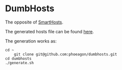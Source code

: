 DumbHosts
=============

The opposite of [SmartHosts](https://github.com/smarthosts/smarthosts).

The generated hosts file can be found [here](https://github.com/phoeagon/dumbhosts/raw/master/hosts).

The generation works as:

	cd ~
        git clone git@github.com:phoeagon/dumbhosts.git
	cd dumbhosts
	./generate.sh



